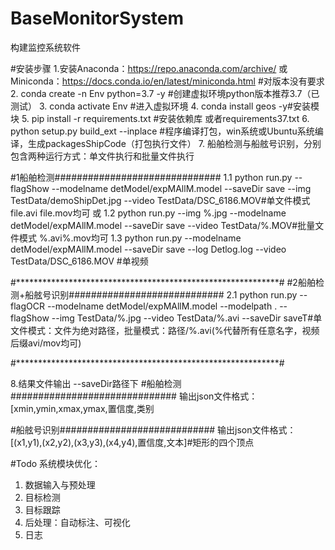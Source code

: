 # BaseMonitorSystem
构建监控系统软件

#安装步骤
1.安装Anaconda：https://repo.anaconda.com/archive/
  或Miniconda：https://docs.conda.io/en/latest/miniconda.html  #对版本没有要求
2. conda create -n Env python=3.7 -y  #创建虚拟环境python版本推荐3.7（已测试）
3. conda activate Env #进入虚拟环境
4. conda install geos -y#安装模块
5. pip install -r requirements.txt #安装依赖库 或者requirements37.txt
6. python setup.py build_ext --inplace #程序编译打包，win系统或Ubuntu系统编译，生成packagesShipCode（打包执行文件）
7. 船舶检测与船舷号识别，分别包含两种运行方式：单文件执行和批量文件执行



#1船舶检测##############################
1.1 python run.py --flagShow --modelname detModel/expMAllM.model --saveDir save --img TestData/demoShipDet.jpg --video TestData/DSC_6186.MOV#单文件模式 file.avi file.mov均可
或
1.2 python run.py --img %.jpg --modelname detModel/expMAllM.model --saveDir save --video TestData/%.MOV#批量文件模式 %.avi\%.mov均可
1.3 python run.py --modelname detModel/expMAllM.model --saveDir save --log Detlog.log --video TestData/DSC_6186.MOV #单视频

#************************************************************#
#2船舶检测+船舷号识别############################
2.1 python run.py --flagOCR --modelname detModel/expMAllM.model --modelpath . --flagShow --img TestData/%.jpg --video TestData/%.avi --saveDir saveT#单文件模式：文件为绝对路径，批量模式：路径/%.avi(%代替所有任意名字，视频后缀avi/mov均可)



#************************************************************#

8.结果文件输出 --saveDir路径下
#船舶检测##############################
输出json文件格式：[xmin,ymin,xmax,ymax,置信度,类别

#船舷号识别############################
输出json文件格式：[(x1,y1),(x2,y2),(x3,y3),(x4,y4),置信度,文本]#矩形的四个顶点



#Todo
系统模块优化：
1. 数据输入与预处理
2. 目标检测
3. 目标跟踪
4. 后处理：自动标注、可视化
5. 日志
